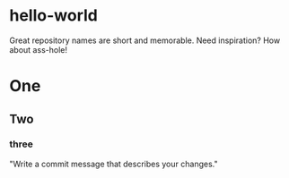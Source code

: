# hello-world
Great repository names are short and memorable. Need inspiration? How about ass-hole!
# One
## Two
### three

"Write a commit message that describes your changes."
